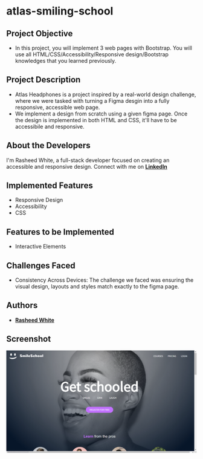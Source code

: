 # atlas-smiling-school
## Project Objective
- In this project, you will implement 3 web pages with Bootstrap. You will use all HTML/CSS/Accessibility/Responsive design/Bootstrap knowledges that you learned previously.

## Project Description
- Atlas Headphones is a project inspired by a real-world design challenge, where we were tasked with turning a Figma desgin into a fully responsive, accessible web page.
- We implement a design from scratch using a given figma page. Once the design is implemented in both HTML and CSS, it'll have to be accessibile and responsive.

## About the Developers
I'm Rasheed White, a full-stack developer focused on creating an accessible and responsive design. Connect with me on **[LinkedIn](https://www.linkedin.com/in/raeseanwhite/)**

## Implemented Features
- Responsive Design
- Accessibility
- CSS

## Features to be Implemented
- Interactive Elements

## Challenges Faced
- Consistency Across Devices: The challenge we faced was ensuring the visual design, layouts and styles match exactly to the figma page.

## Authors
- **[Rasheed White](https://github.com/ReyesxRoyal)**

## Screenshot
![Project Screenshot](./images/Screenshot.png)

